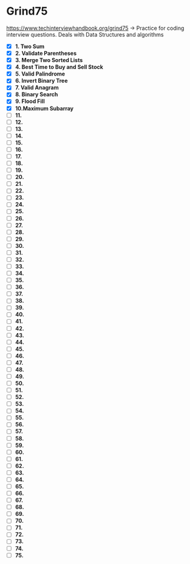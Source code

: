 # Grind75
https://www.techinterviewhandbook.org/grind75 -> Practice for coding interview questions. Deals with Data Structures and algorithms

- [x] **1. Two Sum**
- [x] **2. Validate Parentheses**
- [x] **3. Merge Two Sorted Lists**
- [x] **4. Best Time to Buy and Sell Stock**
- [x] **5. Valid Palindrome**
- [x] **6. Invert Binary Tree**
- [x] **7. Valid Anagram**
- [x] **8. Binary Search**
- [x] **9. Flood Fill**
- [x] **10.Maximum Subarray** 
- [ ] **11.** 
- [ ] **12.**
- [ ] **13.** 
- [ ] **14.**
- [ ] **15.**
- [ ] **16.**
- [ ] **17.**
- [ ] **18.**
- [ ] **19.**
- [ ] **20.**
- [ ] **21.**
- [ ] **22.**
- [ ] **23.**
- [ ] **24.**
- [ ] **25.**
- [ ] **26.**
- [ ] **27.**
- [ ] **28.**
- [ ] **29.**
- [ ] **30.**
- [ ] **31.**
- [ ] **32.**
- [ ] **33.**
- [ ] **34.**
- [ ] **35.**
- [ ] **36.**
- [ ] **37.**
- [ ] **38.**
- [ ] **39.**
- [ ] **40.**
- [ ] **41.**
- [ ] **42.**
- [ ] **43.**
- [ ] **44.**
- [ ] **45.**
- [ ] **46.**
- [ ] **47.**
- [ ] **48.**
- [ ] **49.**
- [ ] **50.**
- [ ] **51.**
- [ ] **52.**
- [ ] **53.**
- [ ] **54.**
- [ ] **55.**
- [ ] **56.**
- [ ] **57.**
- [ ] **58.**
- [ ] **59.**
- [ ] **60.**
- [ ] **61.**
- [ ] **62.**
- [ ] **63.**
- [ ] **64.**
- [ ] **65.**
- [ ] **66.**
- [ ] **67.**
- [ ] **68.**
- [ ] **69.**
- [ ] **70.**
- [ ] **71.**
- [ ] **72.**
- [ ] **73.**
- [ ] **74.**
- [ ] **75.**